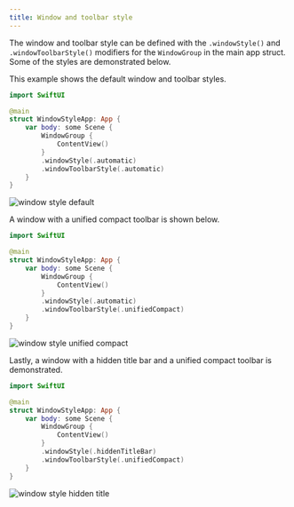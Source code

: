 ```yaml
---
title: Window and toolbar style
---
```


The window and toolbar style can be defined with the `.windowStyle()` and `.windowToolbarStyle()` modifiers for the `WindowGroup` in the main app struct. Some of the styles are demonstrated below.

This example shows the default window and toolbar styles.

```swift
import SwiftUI

@main
struct WindowStyleApp: App {
    var body: some Scene {
        WindowGroup {
            ContentView()
        }
        .windowStyle(.automatic)
        .windowToolbarStyle(.automatic)
    }
}
```

![window style default](/swift-macos/images/windowstyle-default.png)

A window with a unified compact toolbar is shown below.

```swift
import SwiftUI

@main
struct WindowStyleApp: App {
    var body: some Scene {
        WindowGroup {
            ContentView()
        }
        .windowStyle(.automatic)
        .windowToolbarStyle(.unifiedCompact)
    }
}
```

![window style unified compact](/swift-macos/images/windowstyle-unifiedcompact.png)

Lastly, a window with a hidden title bar and a unified compact toolbar is demonstrated.

```swift
import SwiftUI

@main
struct WindowStyleApp: App {
    var body: some Scene {
        WindowGroup {
            ContentView()
        }
        .windowStyle(.hiddenTitleBar)
        .windowToolbarStyle(.unifiedCompact)
    }
}
```

![window style hidden title](/swift-macos/images/windowstyle-hiddentitle.png)
